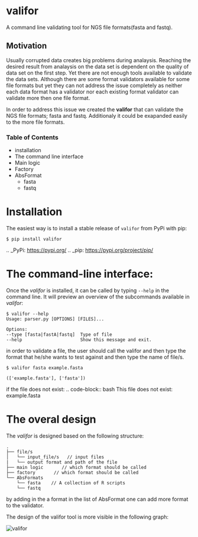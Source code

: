 # valifor 

A command line validating tool for NGS file formats(fasta and fastq).

## Motivation

Usually corrupted data creates big problems during analaysis. Reaching the desired result from analaysis on the data set is dependent on the quality of data set on the first step. Yet there are not enough tools available to validate the data sets. Although there are some format validators available for some file formats but yet they can not address the issue completely as neither each data format has a validator nor each existing format validator can validate more then one file format. 

In order to address this issue we created the __valifor__ that can validate the NGS file formats; fasta and fastq. Additionaly it could be exapanded easily to the more file formats. 

### Table of Contents
* installation
* The command line interface
* Main logic
* Factory
* AbsFormat
    * fasta
    * fastq

Installation
============

The easiest way is to install a stable release of ``valifor`` from PyPi with pip:


    $ pip install valifor

.. _PyPi: https://pypi.org/
.. _pip: https://pypi.org/project/pip/


The command-line interface:
===========================

Once the *valifor* is installed, it can be called by typing ``--help`` in the command line. It will preview an overview of the subcommands available in *valifor*:

    $ valifor --help
    Usage: parser.py [OPTIONS] [FILES]...

    Options:
    --type [fasta|fastA|fastq]  Type of file
    --help                      Show this message and exit.


in order to validate a file, the user should call the valifor and then type the format that he/she wants to test against and then type the name of file/s. 

    $ valifor fasta example.fasta

    (['example.fasta'], ['fasta'])

if the file does not exist: 
.. code-block:: bash
    This file does not exist: example.fasta


 The overal design
===========================
The *valifor* is designed based on the following structure: 

    .
    ├── file/s
    │   └── input_file/s   // input files
    |   └── output format and path of the file
    ├── main logic       // which format should be called
    ├── factory       // which format should be called
    └── AbsFormats
        └── fasta    // A collection of R scripts
        └── fastq

by adding in the a format in the list of AbsFormat one can add more format to the validator. 

The design of the valifor tool is more visible in the following graph: 

![valifor](https://user-images.githubusercontent.com/35918514/42127035-fd59b53c-7c91-11e8-8f96-f229f412b87b.jpg)
